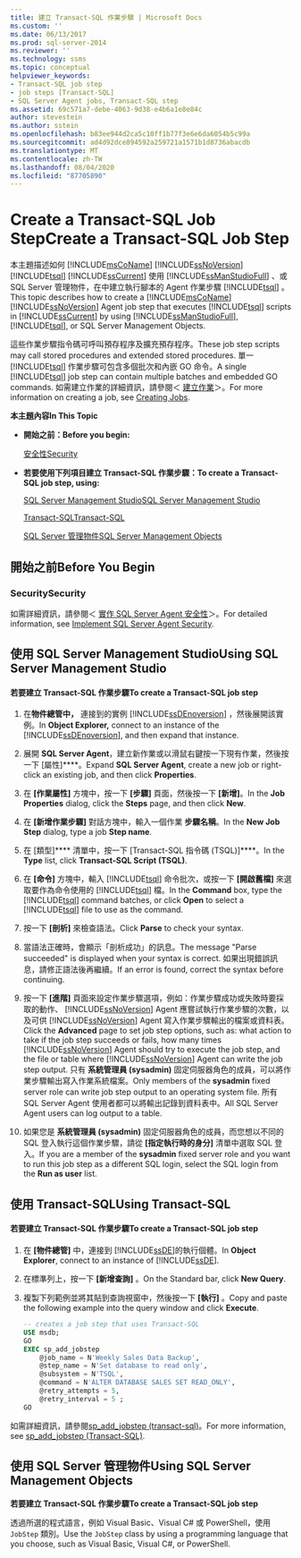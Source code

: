 ```yaml
---
title: 建立 Transact-SQL 作業步驟 | Microsoft Docs
ms.custom: ''
ms.date: 06/13/2017
ms.prod: sql-server-2014
ms.reviewer: ''
ms.technology: ssms
ms.topic: conceptual
helpviewer_keywords:
- Transact-SQL job step
- job steps [Transact-SQL]
- SQL Server Agent jobs, Transact-SQL step
ms.assetid: 69c571a7-debe-4063-9d38-e4b6a1e8e84c
author: stevestein
ms.author: sstein
ms.openlocfilehash: b83ee944d2ca5c10ff1b77f3e6e6da6054b5c99a
ms.sourcegitcommit: ad4d92dce894592a259721a1571b1d8736abacdb
ms.translationtype: MT
ms.contentlocale: zh-TW
ms.lasthandoff: 08/04/2020
ms.locfileid: "87705890"
---
```

# <a name="create-a-transact-sql-job-step"></a><span data-ttu-id="5fa94-102">Create a Transact-SQL Job Step</span><span class="sxs-lookup"><span data-stu-id="5fa94-102">Create a Transact-SQL Job Step</span></span>
  <span data-ttu-id="5fa94-103">本主題描述如何 [!INCLUDE[msCoName](../../includes/msconame-md.md)] [!INCLUDE[ssNoVersion](../../includes/ssnoversion-md.md)] [!INCLUDE[tsql](../../includes/tsql-md.md)] [!INCLUDE[ssCurrent](../../includes/sscurrent-md.md)] 使用 [!INCLUDE[ssManStudioFull](../../includes/ssmanstudiofull-md.md)] 、或 SQL Server 管理物件，在中建立執行腳本的 Agent 作業步驟 [!INCLUDE[tsql](../../includes/tsql-md.md)] 。</span><span class="sxs-lookup"><span data-stu-id="5fa94-103">This topic describes how to create a [!INCLUDE[msCoName](../../includes/msconame-md.md)] [!INCLUDE[ssNoVersion](../../includes/ssnoversion-md.md)] Agent job step that executes [!INCLUDE[tsql](../../includes/tsql-md.md)] scripts in [!INCLUDE[ssCurrent](../../includes/sscurrent-md.md)] by using [!INCLUDE[ssManStudioFull](../../includes/ssmanstudiofull-md.md)], [!INCLUDE[tsql](../../includes/tsql-md.md)], or SQL Server Management Objects.</span></span>  
  
 <span data-ttu-id="5fa94-104">這些作業步驟指令碼可呼叫預存程序及擴充預存程序。</span><span class="sxs-lookup"><span data-stu-id="5fa94-104">These job step scripts may call stored procedures and extended stored procedures.</span></span> <span data-ttu-id="5fa94-105">單一 [!INCLUDE[tsql](../../includes/tsql-md.md)] 作業步驟可包含多個批次和內嵌 GO 命令。</span><span class="sxs-lookup"><span data-stu-id="5fa94-105">A single [!INCLUDE[tsql](../../includes/tsql-md.md)] job step can contain multiple batches and embedded GO commands.</span></span> <span data-ttu-id="5fa94-106">如需建立作業的詳細資訊，請參閱＜ [建立作業](create-jobs.md)＞。</span><span class="sxs-lookup"><span data-stu-id="5fa94-106">For more information on creating a job, see [Creating Jobs](create-jobs.md).</span></span>  
  
 <span data-ttu-id="5fa94-107">**本主題內容**</span><span class="sxs-lookup"><span data-stu-id="5fa94-107">**In This Topic**</span></span>  
  
-   <span data-ttu-id="5fa94-108">**開始之前：**</span><span class="sxs-lookup"><span data-stu-id="5fa94-108">**Before you begin:**</span></span>  
  
     [<span data-ttu-id="5fa94-109">安全性</span><span class="sxs-lookup"><span data-stu-id="5fa94-109">Security</span></span>](#Security)  
  
-   <span data-ttu-id="5fa94-110">**若要使用下列項目建立 Transact-SQL 作業步驟：**</span><span class="sxs-lookup"><span data-stu-id="5fa94-110">**To create a Transact-SQL job step, using:**</span></span>  
  
     [<span data-ttu-id="5fa94-111">SQL Server Management Studio</span><span class="sxs-lookup"><span data-stu-id="5fa94-111">SQL Server Management Studio</span></span>](#SSMS)  
  
     [<span data-ttu-id="5fa94-112">Transact-SQL</span><span class="sxs-lookup"><span data-stu-id="5fa94-112">Transact-SQL</span></span>](#TSQL)  
  
     [<span data-ttu-id="5fa94-113">SQL Server 管理物件</span><span class="sxs-lookup"><span data-stu-id="5fa94-113">SQL Server Management Objects</span></span>](#SMO)  
  
##  <a name="before-you-begin"></a><a name="BeforeYouBegin"></a> <span data-ttu-id="5fa94-114">開始之前</span><span class="sxs-lookup"><span data-stu-id="5fa94-114">Before You Begin</span></span>  
  
###  <a name="security"></a><a name="Security"></a> <span data-ttu-id="5fa94-115">Security</span><span class="sxs-lookup"><span data-stu-id="5fa94-115">Security</span></span>  
 <span data-ttu-id="5fa94-116">如需詳細資訊，請參閱＜ [實作 SQL Server Agent 安全性](implement-sql-server-agent-security.md)＞。</span><span class="sxs-lookup"><span data-stu-id="5fa94-116">For detailed information, see [Implement SQL Server Agent Security](implement-sql-server-agent-security.md).</span></span>  
  
##  <a name="using-sql-server-management-studio"></a><a name="SSMS"></a> <span data-ttu-id="5fa94-117">使用 SQL Server Management Studio</span><span class="sxs-lookup"><span data-stu-id="5fa94-117">Using SQL Server Management Studio</span></span>  
  
#### <a name="to-create-a-transact-sql-job-step"></a><span data-ttu-id="5fa94-118">若要建立 Transact-SQL 作業步驟</span><span class="sxs-lookup"><span data-stu-id="5fa94-118">To create a Transact-SQL job step</span></span>  
  
1.  <span data-ttu-id="5fa94-119">在**物件總管中，** 連接到的實例 [!INCLUDE[ssDEnoversion](../../includes/ssdenoversion-md.md)] ，然後展開該實例。</span><span class="sxs-lookup"><span data-stu-id="5fa94-119">In **Object Explorer,** connect to an instance of the [!INCLUDE[ssDEnoversion](../../includes/ssdenoversion-md.md)], and then expand that instance.</span></span>  
  
2.  <span data-ttu-id="5fa94-120">展開 **SQL Server Agent**，建立新作業或以滑鼠右鍵按一下現有作業，然後按一下 [屬性]\*\*\*\*。</span><span class="sxs-lookup"><span data-stu-id="5fa94-120">Expand **SQL Server Agent**, create a new job or right-click an existing job, and then click **Properties**.</span></span>  
  
3.  <span data-ttu-id="5fa94-121">在 **[作業屬性]** 方塊中，按一下 **[步驟]** 頁面，然後按一下 **[新增]**。</span><span class="sxs-lookup"><span data-stu-id="5fa94-121">In the **Job Properties** dialog, click the **Steps** page, and then click **New**.</span></span>  
  
4.  <span data-ttu-id="5fa94-122">在 **[新增作業步驟]** 對話方塊中，輸入一個作業 **步驟名稱**。</span><span class="sxs-lookup"><span data-stu-id="5fa94-122">In the **New Job Step** dialog, type a job **Step name**.</span></span>  
  
5.  <span data-ttu-id="5fa94-123">在 [類型]\*\*\*\* 清單中，按一下 [Transact-SQL 指令碼 (TSQL)]\*\*\*\*。</span><span class="sxs-lookup"><span data-stu-id="5fa94-123">In the **Type** list, click **Transact-SQL Script (TSQL)**.</span></span>  
  
6.  <span data-ttu-id="5fa94-124">在 **[命令]** 方塊中，輸入 [!INCLUDE[tsql](../../includes/tsql-md.md)] 命令批次，或按一下 **[開啟舊檔]** 來選取要作為命令使用的 [!INCLUDE[tsql](../../includes/tsql-md.md)] 檔。</span><span class="sxs-lookup"><span data-stu-id="5fa94-124">In the **Command** box, type the [!INCLUDE[tsql](../../includes/tsql-md.md)] command batches, or click **Open** to select a [!INCLUDE[tsql](../../includes/tsql-md.md)] file to use as the command.</span></span>  
  
7.  <span data-ttu-id="5fa94-125">按一下 **[剖析]** 來檢查語法。</span><span class="sxs-lookup"><span data-stu-id="5fa94-125">Click **Parse** to check your syntax.</span></span>  
  
8.  <span data-ttu-id="5fa94-126">當語法正確時，會顯示「剖析成功」的訊息。</span><span class="sxs-lookup"><span data-stu-id="5fa94-126">The message "Parse succeeded" is displayed when your syntax is correct.</span></span> <span data-ttu-id="5fa94-127">如果出現錯誤訊息，請修正語法後再繼續。</span><span class="sxs-lookup"><span data-stu-id="5fa94-127">If an error is found, correct the syntax before continuing.</span></span>  
  
9. <span data-ttu-id="5fa94-128">按一下 **[進階]** 頁面來設定作業步驟選項，例如：作業步驟成功或失敗時要採取的動作、 [!INCLUDE[ssNoVersion](../../includes/ssnoversion-md.md)] Agent 應嘗試執行作業步驟的次數，以及可供 [!INCLUDE[ssNoVersion](../../includes/ssnoversion-md.md)] Agent 寫入作業步驟輸出的檔案或資料表。</span><span class="sxs-lookup"><span data-stu-id="5fa94-128">Click the **Advanced** page to set job step options, such as: what action to take if the job step succeeds or fails, how many times [!INCLUDE[ssNoVersion](../../includes/ssnoversion-md.md)] Agent should try to execute the job step, and the file or table where [!INCLUDE[ssNoVersion](../../includes/ssnoversion-md.md)] Agent can write the job step output.</span></span> <span data-ttu-id="5fa94-129">只有 **系統管理員 (sysadmin)** 固定伺服器角色的成員，可以將作業步驟輸出寫入作業系統檔案。</span><span class="sxs-lookup"><span data-stu-id="5fa94-129">Only members of the **sysadmin** fixed server role can write job step output to an operating system file.</span></span> <span data-ttu-id="5fa94-130">所有 SQL Server Agent 使用者都可以將輸出記錄到資料表中。</span><span class="sxs-lookup"><span data-stu-id="5fa94-130">All SQL Server Agent users can log output to a table.</span></span>  
  
10. <span data-ttu-id="5fa94-131">如果您是 **系統管理員 (sysadmin)** 固定伺服器角色的成員，而您想以不同的 SQL 登入執行這個作業步驟，請從 **[指定執行時的身分]** 清單中選取 SQL 登入。</span><span class="sxs-lookup"><span data-stu-id="5fa94-131">If you are a member of the **sysadmin** fixed server role and you want to run this job step as a different SQL login, select the SQL login from the **Run as user** list.</span></span>  
  
##  <a name="using-transact-sql"></a><a name="TSQL"></a> <span data-ttu-id="5fa94-132">使用 Transact-SQL</span><span class="sxs-lookup"><span data-stu-id="5fa94-132">Using Transact-SQL</span></span>  
  
#### <a name="to-create-a-transact-sql-job-step"></a><span data-ttu-id="5fa94-133">若要建立 Transact-SQL 作業步驟</span><span class="sxs-lookup"><span data-stu-id="5fa94-133">To create a Transact-SQL job step</span></span>  
  
1.  <span data-ttu-id="5fa94-134">在 **[物件總管]** 中，連接到 [!INCLUDE[ssDE](../../includes/ssde-md.md)]的執行個體。</span><span class="sxs-lookup"><span data-stu-id="5fa94-134">In **Object Explorer**, connect to an instance of [!INCLUDE[ssDE](../../includes/ssde-md.md)].</span></span>  
  
2.  <span data-ttu-id="5fa94-135">在標準列上，按一下 **[新增查詢]** 。</span><span class="sxs-lookup"><span data-stu-id="5fa94-135">On the Standard bar, click **New Query**.</span></span>  
  
3.  <span data-ttu-id="5fa94-136">複製下列範例並將其貼到查詢視窗中，然後按一下 **[執行]** 。</span><span class="sxs-lookup"><span data-stu-id="5fa94-136">Copy and paste the following example into the query window and click **Execute**.</span></span>  
  
    ```sql
    -- creates a job step that uses Transact-SQL  
    USE msdb;  
    GO  
    EXEC sp_add_jobstep  
        @job_name = N'Weekly Sales Data Backup',  
        @step_name = N'Set database to read only',  
        @subsystem = N'TSQL',  
        @command = N'ALTER DATABASE SALES SET READ_ONLY',   
        @retry_attempts = 5,  
        @retry_interval = 5 ;  
    GO  
    ```  
  
 <span data-ttu-id="5fa94-137">如需詳細資訊，請參閱[sp_add_jobstep &#40;transact-sql&#41;](/sql/relational-databases/system-stored-procedures/sp-add-jobstep-transact-sql)。</span><span class="sxs-lookup"><span data-stu-id="5fa94-137">For more information, see [sp_add_jobstep &#40;Transact-SQL&#41;](/sql/relational-databases/system-stored-procedures/sp-add-jobstep-transact-sql).</span></span>  
  
##  <a name="using-sql-server-management-objects"></a><a name="SMO"></a><span data-ttu-id="5fa94-138">使用 SQL Server 管理物件</span><span class="sxs-lookup"><span data-stu-id="5fa94-138">Using SQL Server Management Objects</span></span>  
 <span data-ttu-id="5fa94-139">**若要建立 Transact-SQL 作業步驟**</span><span class="sxs-lookup"><span data-stu-id="5fa94-139">**To create a Transact-SQL job step**</span></span>  
  
 <span data-ttu-id="5fa94-140">透過所選的程式語言，例如 Visual Basic、Visual C# 或 PowerShell，使用 `JobStep` 類別。</span><span class="sxs-lookup"><span data-stu-id="5fa94-140">Use the `JobStep` class by using a programming language that you choose, such as Visual Basic, Visual C#, or PowerShell.</span></span>  
